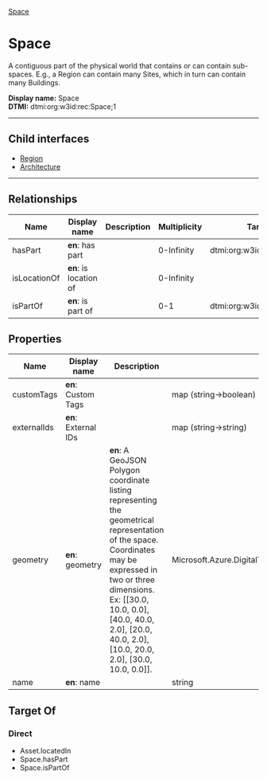 [Space](.)
# Space

A contiguous part of the physical world that contains or can contain sub-spaces. E.g., a Region can contain many Sites, which in turn can contain many Buildings.


**Display name:** Space<br />
**DTMI:** dtmi:org:w3id:rec:Space;1

---


## Child interfaces
* [Region](Region.md)
* [Architecture](Architecture/Architecture.md)

---
## Relationships
|Name|Display name|Description|Multiplicity|Target|Properties|Writable|
|-|-|-|-|-|-|-|
|hasPart|**en**: has part||0-Infinity|dtmi:org:w3id:rec:Space;1||True|
|isLocationOf|**en**: is location of||0-Infinity|||True|
|isPartOf|**en**: is part of||0-1|dtmi:org:w3id:rec:Space;1||True|
## Properties
|Name|Display name|Description|Schema|Writable|
|-|-|-|-|-|
|customTags|**en**: Custom Tags||map (string->boolean)|True|
|externalIds|**en**: External IDs||map (string->string)|True|
|geometry|**en**: geometry|**en**: A GeoJSON Polygon coordinate listing representing the geometrical representation of the space. Coordinates may be expressed in two or three dimensions. Ex: [[30.0, 10.0, 0.0], [40.0, 40.0, 2.0], [20.0, 40.0, 2.0], [10.0, 20.0, 2.0], [30.0, 10.0, 0.0]].|Microsoft.Azure.DigitalTwins.Parser.Models.DTObjectInfo|True|
|name|**en**: name||string|True|
## Target Of
### Direct
* Asset.locatedIn
* Space.hasPart
* Space.isPartOf
